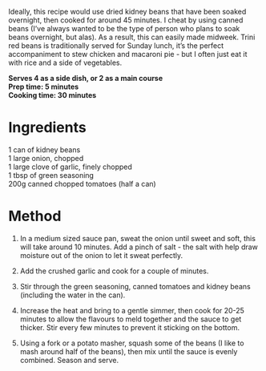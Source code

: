 Ideally, this recipe would use dried kidney beans that have been soaked overnight, then cooked for around 45 minutes. I cheat by using canned beans (I’ve always wanted to be the type of person who plans to soak beans overnight, but alas). As a result, this can easily made midweek. Trini red beans is traditionally served for Sunday lunch, it’s the perfect accompaniment to stew chicken and macaroni pie - but I often just eat it with rice and a side of vegetables. 
  
**Serves 4 as a side dish, or 2 as a main course**   
**Prep time: 5 minutes**   
**Cooking time: 30 minutes**  
  
# Ingredients #

1 can of kidney beans  
1 large onion, chopped  
1 large clove of garlic, finely chopped  
1 tbsp of green seasoning  
200g canned chopped tomatoes (half a can)  

# Method #

1. In a medium sized sauce pan, sweat the onion until sweet and soft, this will take around 10 minutes. Add a pinch of salt - the salt with help draw moisture out of the onion to let it sweat perfectly. 

2. Add the crushed garlic and cook for a couple of minutes.

3. Stir through the green seasoning, canned tomatoes and kidney beans (including the water in the can).

4. Increase the heat and bring to a gentle simmer, then cook for 20-25 minutes to allow the flavours to meld together and the sauce to get thicker. Stir every few minutes to prevent it sticking on the bottom.

5. Using a fork or a potato masher, squash some of the beans (I like to mash around half of the beans), then mix until the sauce is evenly combined. Season and serve. 
